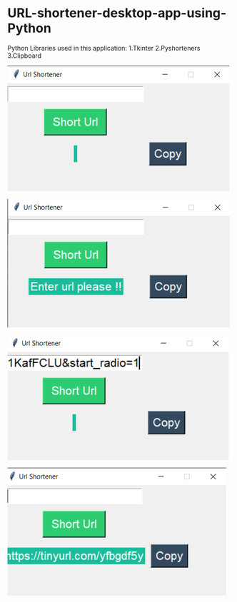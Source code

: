 # URL-shortener-desktop-app-using-Python
Python Libraries used in this application:
1.Tkinter
2.Pyshorteners
3.Clipboard


![](url%20images/1.png)

![](url%20images/2.png)

![](url%20images/3.png)

![](url%20images/4.png)
